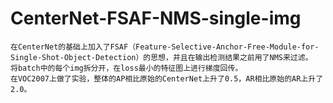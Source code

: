 # CenterNet-FSAF-NMS-single-img
    在CenterNet的基础上加入了FSAF（Feature-Selective-Anchor-Free-Module-for-Single-Shot-Object-Detection）的思想，并且在输出检测结果之前用了NMS来过滤。
    将batch中的每个img拆分开，在loss最小的特征图上进行梯度回传。
    在VOC2007上做了实验，整体的AP相比原始的CenterNet上升了0.5，AR相比原始的AR上升了2.0。
